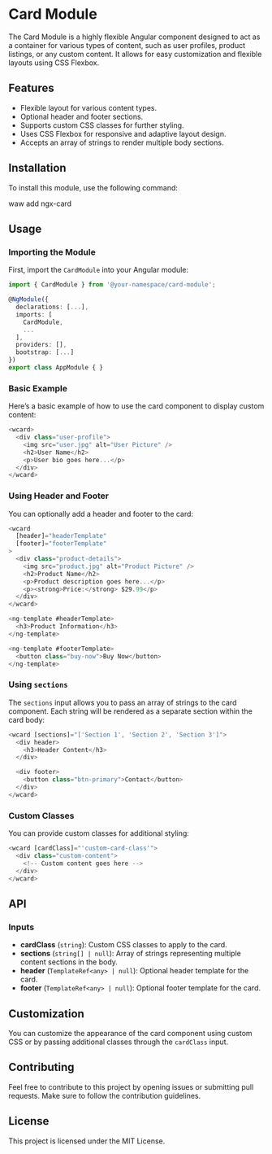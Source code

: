 # Card Module

The Card Module is a highly flexible Angular component designed to act as a container for various types of content, such as user profiles, product listings, or any custom content. It allows for easy customization and flexible layouts using CSS Flexbox.

## Features

- Flexible layout for various content types.
- Optional header and footer sections.
- Supports custom CSS classes for further styling.
- Uses CSS Flexbox for responsive and adaptive layout design.
- Accepts an array of strings to render multiple body sections.

## Installation

To install this module, use the following command:

waw add ngx-card

## Usage

### Importing the Module

First, import the `CardModule` into your Angular module:

```Typescript
import { CardModule } from '@your-namespace/card-module';

@NgModule({
  declarations: [...],
  imports: [
    CardModule,
    ...
  ],
  providers: [],
  bootstrap: [...]
})
export class AppModule { }
```

### Basic Example

Here’s a basic example of how to use the card component to display custom content:

```Typescript
<wcard>
  <div class="user-profile">
    <img src="user.jpg" alt="User Picture" />
    <h2>User Name</h2>
    <p>User bio goes here...</p>
  </div>
</wcard>
```

### Using Header and Footer

You can optionally add a header and footer to the card:

```Typescript
<wcard
  [header]="headerTemplate"
  [footer]="footerTemplate"
>
  <div class="product-details">
    <img src="product.jpg" alt="Product Picture" />
    <h2>Product Name</h2>
    <p>Product description goes here...</p>
    <p><strong>Price:</strong> $29.99</p>
  </div>
</wcard>

<ng-template #headerTemplate>
  <h3>Product Information</h3>
</ng-template>

<ng-template #footerTemplate>
  <button class="buy-now">Buy Now</button>
</ng-template>
```

### Using `sections`

The `sections` input allows you to pass an array of strings to the card component. Each string will be rendered as a separate section within the card body:

```Typescript
<wcard [sections]="['Section 1', 'Section 2', 'Section 3']">
  <div header>
    <h3>Header Content</h3>
  </div>

  <div footer>
    <button class="btn-primary">Contact</button>
  </div>
</wcard>
```

### Custom Classes

You can provide custom classes for additional styling:

```Typescript
<wcard [cardClass]="'custom-card-class'">
  <div class="custom-content">
    <!-- Custom content goes here -->
  </div>
</wcard>
```

## API

### Inputs

- **cardClass** (`string`): Custom CSS classes to apply to the card.
- **sections** (`string[] | null`): Array of strings representing multiple content sections in the body.
- **header** (`TemplateRef<any> | null`): Optional header template for the card.
- **footer** (`TemplateRef<any> | null`): Optional footer template for the card.

## Customization

You can customize the appearance of the card component using custom CSS or by passing additional classes through the `cardClass` input.

## Contributing

Feel free to contribute to this project by opening issues or submitting pull requests. Make sure to follow the contribution guidelines.

## License

This project is licensed under the MIT License.
